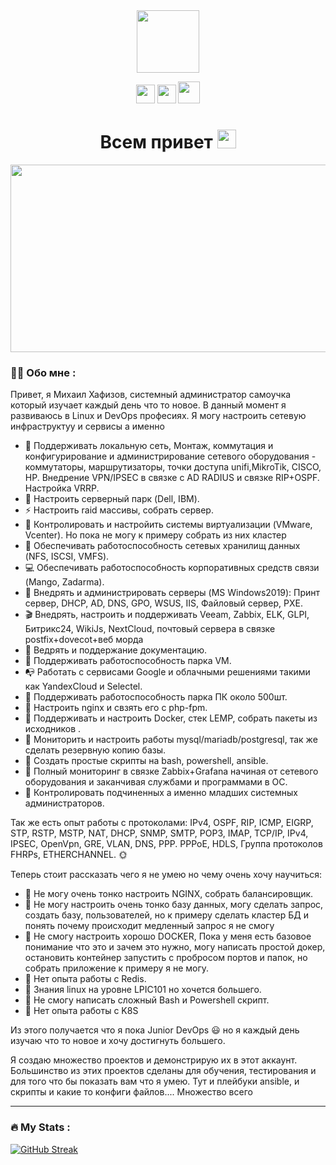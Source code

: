 
<div id="header" align="center">
<img src="https://media.giphy.com/media/M9gbBd9nbDrOTu1Mqx/giphy.gif" width="100"/>
 
<a href="https://vk.com/mikhailkhafizov"><img src="https://user-images.githubusercontent.com/49908108/185144333-f77322bf-a673-4ca1-b07b-1579148540cd.png" width="30" height="30" /></a>
<a href="https://t.me/griboedovskie"><img src="https://e7.pngegg.com/pngimages/98/1001/png-clipart-computer-icons-scalable-graphics-blue-youtube-icon-ico-computer-icons-telegram.png" width="30" height="30" /></a>
<a href="https://www.instagram.com/mikhailbelenoksov"><img src="https://icons-for-free.com/iconfiles/png/512/instagram+icon-1320168276654160044.png" width="35" height="35" /></a>
</div>

<div id="header" align="center"><h1>
  Всем привет
  <img src="https://media.giphy.com/media/hvRJCLFzcasrR4ia7z/giphy.gif" width="30px"/>
</h1></div>

<div align="center">
  <img src="https://media.giphy.com/media/dWesBcTLavkZuG35MI/giphy.gif" width="600" height="300"/>
</div>

### :woman_technologist: Обо мне :

Привет, я Михаил Хафизов, системный администратор самоучка который изучает каждый день что то новое.
В данный момент я развиваюсь в Linux и DevOps професиях. 
Я могу настроить сетевую инфраструктуу и сервисы а именно 
- :telescope: Поддерживать локальную сеть, Монтаж, коммутация и конфигурирование и администрирование сетевого оборудования - коммутаторы, маршрутизаторы, точки доступа unifi,MikroTik, CISCO, HP. Внедрение VPN/IPSEC в связке с AD RADIUS и связке RIP+OSPF. Настройка VRRP.
- :seedling: Настроить серверный парк (Dell, IBM).
- :zap: Настроить raid массивы, собрать сервер.
- :leaves: Контролировать и настройить системы виртуализации (VMware, Vcenter). Но пока не могу к примеру собрать из них кластер 
- :tada: Обеспечивать работоспособность сетевых хранилищ данных (NFS, ISCSI, VMFS).
- :computer: Обеспечивать работоспособность корпоративных средств связи (Mango, Zadarma).
- :balloon: Внедрять и администрировать серверы (MS Windows2019): Принт сервер, DHCP, AD, DNS, GPO, WSUS, IIS, Файловый сервер, PXE.
- :clapper: Внедрять, настроить и поддерживать Veeam, Zabbix, ELK, GLPI, Битрикс24, WikiJs, NextCloud, почтовый сервера в связке postfix+dovecot+веб морда
- :bullettrain_side: Ведрять и поддержание документацию.
- :pouch: Поддерживать работоспособность парка VM.
- :mailbox_with_no_mail: Работать с сервисами Google и облачными решениями такими как YandexCloud и Selectel.
- :postal_horn: Поддерживать работоспособность парка ПК около 500шт.
- :nut_and_bolt: Настроить nginx и свзять его с php-fpm.
- :wrench: Поддерживать и настроить Docker, стек LEMP, собрать пакеты из исходников .
- :hammer: Мониторить и настроить работы mysql/mariadb/postgresql, так же сделать резервную копию базы.
- :satellite: Создать простые скрипты на bash, powershell, ansible.
- :closed_umbrella: Полный мониторинг в связке Zabbix+Grafana начиная от сетевого оборудования и заканчивая службами и программами в OC.
- :pencil: Контролировать подчиненных а именно младших системных администраторов.

Так же есть опыт работы с протоколами: IPv4, OSPF, RIP, ICMP, EIGRP, STP, RSTP, MSTP, NAT, DHCP, SNMP, SMTP, POP3, IMAP, TCP/IP, IPv4, IPSEC, OpenVpn, GRE, VLAN, DNS, PPP. PPPoE, HDLS, Группа протоколов FHRPs, ETHERCHANNEL. :sun_with_face:

Теперь стоит рассказать чего я не умею но чему очень хочу научиться:
- :deciduous_tree: Не могу очень тонко настроить NGINX, собрать балансировщик.
- :deciduous_tree: Не могу настроить очень тонко базу данных, могу сделать запрос, создать базу, пользователей, но к примеру сделать кластер БД и понять почему происходит медленный запрос я не смогу
- :deciduous_tree: Не смогу настроить хорошо DOCKER, Пока у меня есть базовое понимание что это и зачем это нужно, могу написать простой докер, остановить контейнер запустить  с пробросом портов и папок, но собрать приложение к примеру я не могу.
- :deciduous_tree: Нет опыта работы с Redis.
- :deciduous_tree: Знания linux на уровне LPIC101 но хочется большего.
- :deciduous_tree: Не смогу написать сложный Bash и Powershell скрипт.
- :deciduous_tree: Нет опыта работы с K8S
 
Из этого получается что я пока Junior DevOps :smiley: но я каждый день изучаю что то новое и хочу достигнуть большего.
 
Я создаю множество проектов и демонстрирую их в этот аккаунт. 
Большинство из этих проектов сделаны для обучения, тестирования и для того что бы показать вам что я умею. Тут и плейбуки ansible, и скрипты и какие то конфиги файлов.... Множество всего

---

### :fire: My Stats :
[![GitHub Streak](http://github-readme-streak-stats.herokuapp.com?user=mikhail009&theme=dark&background=000000)](https://git.io/streak-stats)

